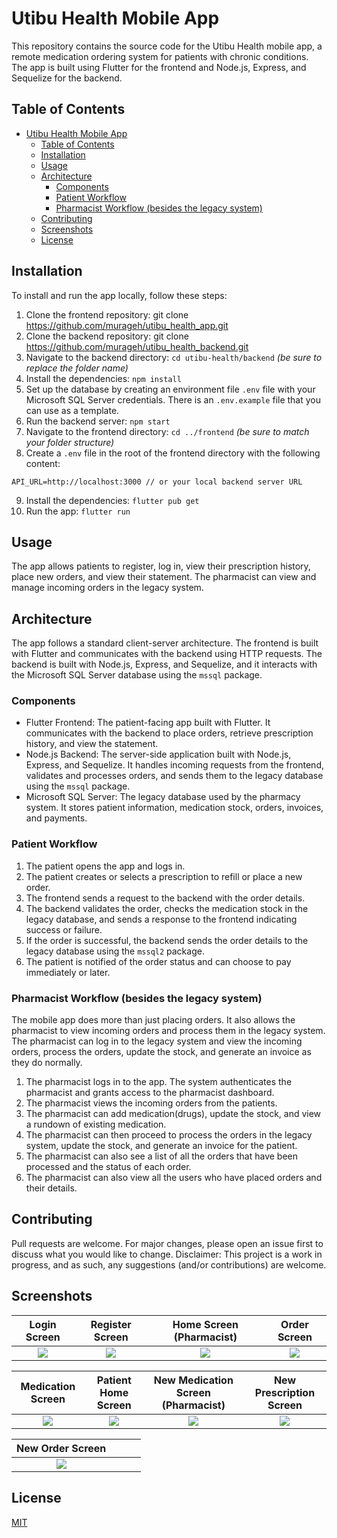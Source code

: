 Utibu Health Mobile App
=======================

This repository contains the source code for the Utibu Health mobile app, a remote medication
ordering system for patients with chronic conditions. The app is built using Flutter for the
frontend and Node.js, Express, and Sequelize for the backend.

Table of Contents
-----------------
<!-- TOC -->
* [Utibu Health Mobile App](#utibu-health-mobile-app)
  * [Table of Contents](#table-of-contents)
  * [Installation](#installation)
  * [Usage](#usage)
  * [Architecture](#architecture)
    * [Components](#components)
    * [Patient Workflow](#patient-workflow)
    * [Pharmacist Workflow (besides the legacy system)](#pharmacist-workflow-besides-the-legacy-system)
  * [Contributing](#contributing)
  * [Screenshots](#screenshots)
  * [License](#license)
<!-- TOC -->

Installation
------------

To install and run the app locally, follow these steps:

1. Clone the frontend repository: git clone https://github.com/murageh/utibu_health_app.git
2. Clone the backend repository: git clone https://github.com/murageh/utibu_health_backend.git
3. Navigate to the backend directory: `cd utibu-health/backend` _(be sure to replace the folder
   name)_
4. Install the dependencies: `npm install`
5. Set up the database by creating an environment file `.env` file with your Microsoft SQL Server
   credentials. There is an `.env.example` file that you can use as a template.
6. Run the backend server: `npm start`
7. Navigate to the frontend directory: `cd ../frontend` _(be sure to match your folder structure)_
8. Create a `.env` file in the root of the frontend directory with the following content:

```
API_URL=http://localhost:3000 // or your local backend server URL
```

9. Install the dependencies: `flutter pub get`
10. Run the app: `flutter run`

Usage
-----

The app allows patients to register, log in, view their prescription history, place new orders, and
view their statement. The pharmacist can view and manage incoming orders in the legacy system.

Architecture
------------

The app follows a standard client-server architecture. The frontend is built with Flutter and
communicates with the backend using HTTP requests. The backend is built with Node.js, Express, and
Sequelize, and it interacts with the Microsoft SQL Server database using the `mssql` package.

### Components

- Flutter Frontend: The patient-facing app built with Flutter. It communicates with the backend to
  place orders, retrieve prescription history, and view the statement.
- Node.js Backend: The server-side application built with Node.js, Express, and Sequelize. It
  handles incoming requests from the frontend, validates and processes orders, and sends them to the
  legacy database using the `mssql` package.
- Microsoft SQL Server: The legacy database used by the pharmacy system. It stores patient
  information, medication stock, orders, invoices, and payments.

### Patient Workflow

1. The patient opens the app and logs in.
2. The patient creates or selects a prescription to refill or place a new order.
3. The frontend sends a request to the backend with the order details.
4. The backend validates the order, checks the medication stock in the legacy database, and sends a
   response to the frontend indicating success or failure.
5. If the order is successful, the backend sends the order details to the legacy database using
   the `mssql2` package.
6. The patient is notified of the order status and can choose to pay immediately or later.

### Pharmacist Workflow (besides the legacy system)

The mobile app does more than just placing orders. It also allows the pharmacist to view incoming
orders and process them in the legacy system. The pharmacist can log in to the legacy system and
view the incoming orders, process the orders, update the stock, and generate an invoice as they do
normally.

1. The pharmacist logs in to the app. The system authenticates the pharmacist and grants access to
   the pharmacist dashboard.
2. The pharmacist views the incoming orders from the patients.
3. The pharmacist can add medication(drugs), update the stock, and view a rundown of existing
   medication.
4. The pharmacist can then proceed to process the orders in the legacy system, update the stock, and
   generate an invoice for the patient.
5. The pharmacist can also see a list of all the orders that have been processed and the status of
   each order.
6. The pharmacist can also view all the users who have placed orders and their details.

Contributing
------------

Pull requests are welcome. For major changes, please open an issue first to discuss what you would
like to change.
Disclaimer: This project is a work in progress, and as such, any suggestions (and/or contributions)
are welcome.

Screenshots
-----------

|     Login Screen      |     Register Screen      |    Home Screen (Pharmacist)     |        Order Screen        |
|:---------------------:|:------------------------:|:-------------------------------:|:--------------------------:|
| ![](images/login.png) | ![](images/register.png) | ![](images/pharmacist_home.png) | ![](images/order_list.png) |

|        Medication Screen        |     Patient Home Screen      | New Medication Screen (Pharmacist) |     New Prescription Screen      |
|:-------------------------------:|:----------------------------:|:----------------------------------:|:--------------------------------:|
| ![](images/medication_list.png) | ![](images/patient_home.png) |   ![](images/new_medication.png)   | ![](images/new_prescription.png) |

|     New Order Screen      |   |  |  |         
|:-------------------------:|---|--|--|
| ![](images/new_order.png) |   |  |  |

License
-------

[MIT](https://choosealicense.com/licenses/mit/)